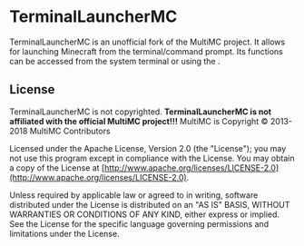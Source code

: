 TerminalLauncherMC
=========
TerminalLauncherMC is an unofficial fork of the MultiMC project. It allows for launching Minecraft from the terminal/command prompt. Its functions can be accessed from the system terminal or using the . 
## License
TerminalLauncherMC is not copyrighted.
<strong>TerminalLauncherMC is not affiliated with the official MultiMC project!!!</strong>
MultiMC is Copyright &copy; 2013-2018 MultiMC Contributors

Licensed under the Apache License, Version 2.0 (the "License"); you may not use this program except in compliance with the License. You may obtain a copy of the License at [http://www.apache.org/licenses/LICENSE-2.0](http://www.apache.org/licenses/LICENSE-2.0).

Unless required by applicable law or agreed to in writing, software distributed under the License is distributed on an "AS IS" BASIS, WITHOUT WARRANTIES OR CONDITIONS OF ANY KIND, either express or implied. See the License for the specific language governing permissions and limitations under the License.
